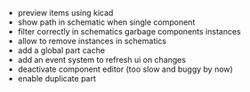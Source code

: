  - preview items using kicad 
 - show path in schematic when single component
 - filter correctly in schematics garbage components instances
 - allow to remove instances in schematics
 - add a global part cache
 - add an event system to refresh ui on changes
 - deactivate component editor (too slow and buggy by now)
 - enable duplicate part
 